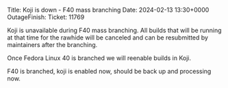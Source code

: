 Title: Koji is down - F40 mass branching
Date: 2024-02-13 13:30+0000
OutageFinish:
Ticket: 11769

Koji is unavailable during F40 mass branching. All builds that will be running at
that time for the rawhide will be canceled and can be resubmitted by maintainers
after the branching.

Once Fedora Linux 40 is branched we will reenable builds in Koji.

F40 is branched, koji is enabled now, should be back up and processing now.